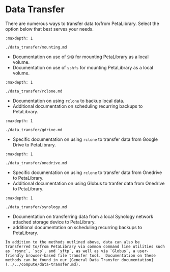 # Data Transfer

There are numerous ways to transfer data to/from PetaLibrary. Select the option below that best serves your needs. 

```{toctree}
:maxdepth: 1

./data_transfer/mounting.md

```
* Documentation on use of `SMB` for mounting PetaLibrary as a local volume.
* Documentation on use of `sshfs` for mounting PetaLibrary as a local volume.

```{toctree}
:maxdepth: 1

./data_transfer/rclone.md

```
* Documentation on using `rclone` to backup local data.
* Additional documentation on scheduling recurring backups to PetaLibrary.

```{toctree}
:maxdepth: 1

./data_transfer/gdrive.md

```
* Specific documentation on using `rclone` to transfer data from Google Drive to PetaLibrary.

```{toctree}
:maxdepth: 1

./data_transfer/onedrive.md

```
* Specific documentation on using `rclone` to transfer data from Onedrive to PetaLibrary.
* Additional documentation on using Globus to tranfer data from Onedrive to PetaLibrary.

```{toctree}
:maxdepth: 1

./data_transfer/synology.md

```
* Documentation on transferring data from a local Synology network attached storage device to PetaLibrary.
* additional documentation on scheduling recurring backups to PetaLibrary.

```{note}
In addition to the methods outlined above, data can also be transferred to/from PetaLibrary via common command line utilities such as `rsync`, `scp`, and `sftp`, as well as via `Globus`, a user-friendly browser-based file transfer tool.  Documentation on these methods can be found in our [General Data Transfer documentation](../../compute/data-transfer.md).
```
